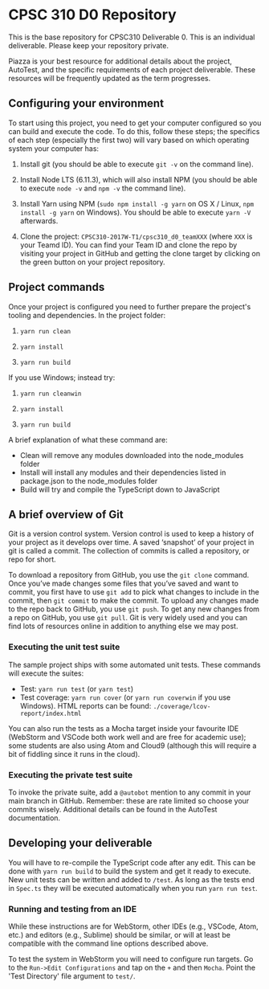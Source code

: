 # CPSC 310 D0 Repository

This is the base repository for CPSC310 Deliverable 0. This is an individual deliverable. Please keep your repository private.

Piazza is your best resource for additional details about the project, AutoTest, and the specific requirements of each project deliverable. These resources will be frequently updated as the term progresses.

## Configuring your environment

To start using this project, you need to get your computer configured so you can build and execute the code. To do this, follow these steps; the specifics of each step (especially the first two) will vary based on which operating system your computer has:

1. Install git (you should be able to execute ```git -v``` on the command line).

1. Install Node LTS  (6.11.3), which will also install NPM (you should be able to execute ```node -v``` and ```npm -v``` the command line).

1. Install Yarn using NPM (```sudo npm install -g yarn``` on OS X / Linux, ```npm install -g yarn``` on Windows). You should be able to execute ```yarn -V``` afterwards.

1. Clone the project: ```CPSC310-2017W-T1/cpsc310_d0_teamXXX``` (where ```XXX``` is your Teamd ID). You can find your Team ID and clone the repo by visiting your project in GitHub and getting the clone target by clicking on the green button on your project repository.

## Project commands

Once your project is configured you need to further prepare the project's tooling and dependencies. In the project folder:

1. ```yarn run clean```

1. ```yarn install```

1. ```yarn run build```

If you use Windows; instead try:

1. ```yarn run cleanwin```

1. ```yarn install```

1. ```yarn run build```

A brief explanation of what these command are:
- Clean will remove any modules downloaded into the node_modules folder
- Install will install any modules and their dependencies listed in package.json to the node_modules folder
- Build will try and compile the TypeScript down to JavaScript

## A brief overview of Git
Git is a version control system. Version control is used to keep a history of your project as it develops over time. A saved ‘snapshot’ of your project in git is called a commit. The collection of commits is called a repository, or repo for short.

To download a repository from GitHub, you use the ```git clone``` command. Once you’ve made changes some files that you’ve saved and want to commit, you first have to use ```git add``` to pick what changes to include in the commit, then ```git commit``` to make the commit.
To upload any changes made to the repo back to GitHub, you use ```git push```. To get any new changes from a repo on GitHub, you use ```git pull```.
Git is very widely used and you can find lots of resources online in addition to anything else we may post.


### Executing the unit test suite

The sample project ships with some automated unit tests. These commands will execute the suites:
 
* Test: ```yarn run test``` (or ```yarn test```)
* Test coverage: ```yarn run cover``` (or ```yarn run coverwin``` if you use Windows). HTML reports can be found: ```./coverage/lcov-report/index.html```

You can also run the tests as a Mocha target inside your favourite IDE (WebStorm and VSCode both work well and are free for academic use); some students are also using Atom and Cloud9 (although this will require a bit of fiddling since it runs in the cloud).

### Executing the private test suite

To invoke the private suite, add a ```@autobot``` mention to any commit in your main branch in GitHub. Remember: these are rate limited so choose your commits wisely. Additional details can be found in the AutoTest documentation.

## Developing your deliverable

You will have to re-compile the TypeScript code after any edit. This can be done with ```yarn run build``` to build the system and get it ready to execute. New unit tests can be written and added to ```/test```. As long as the tests end in ```Spec.ts``` they will be executed automatically when you run ```yarn run test```.

### Running and testing from an IDE

While these instructions are for WebStorm, other IDEs (e.g., VSCode, Atom, etc.) and editors (e.g., Sublime) should be similar, or will at least be compatible with the command line options described above.

To test the system in WebStorm you will need to configure run targets. Go to the ```Run->Edit Configurations``` and tap on the ```+``` and then ```Mocha```. Point the 'Test Directory' file argument to ```test/```.


